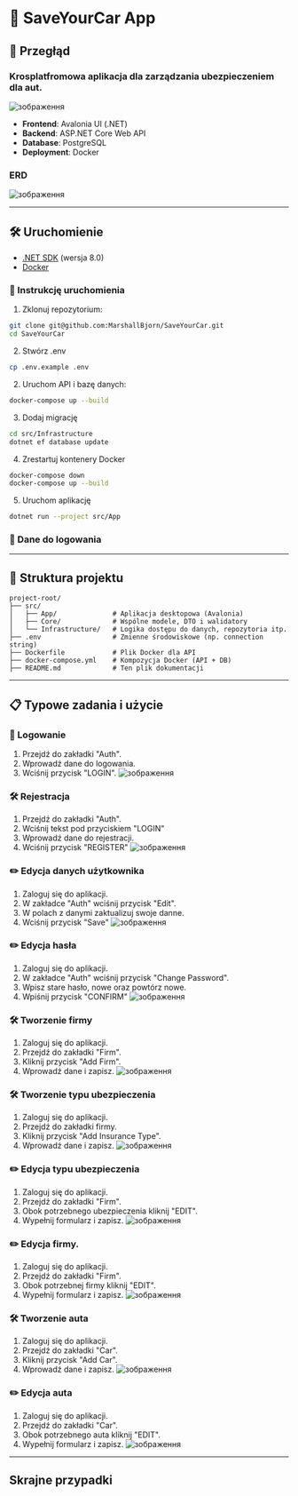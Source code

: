 # 🚗 SaveYourCar App

## 📄 Przegłąd
### Krosplatfromowa aplikacja dla zarządzania ubezpieczeniem dla aut.
![зображення](https://github.com/user-attachments/assets/3e04bf60-237f-4bc6-9a90-5c23799681c7)
- **Frontend**: Avalonia UI (.NET)
- **Backend**: ASP.NET Core Web API
- **Database**: PostgreSQL
- **Deployment**: Docker

### ERD
![зображення](https://github.com/user-attachments/assets/171458d3-1b55-4538-b1f0-0cf19dc6c89a)

---
## 🛠️ Uruchomienie

- [.NET SDK](https://dotnet.microsoft.com/download) (wersja 8.0)
- [Docker](https://www.docker.com/products/docker-desktop)

### 🚀 Instrukcję uruchomienia

1. Zklonuj repozytorium:
```bash
git clone git@github.com:MarshallBjorn/SaveYourCar.git
cd SaveYourCar
```

2. Stwórz .env
```bash
cp .env.example .env
```

2. Uruchom API i bazę danych:
```bash
docker-compose up --build
```

3. Dodaj migrację
```bash
cd src/Infrastructure
dotnet ef database update
```

4. Zrestartuj kontenery Docker
```bash
docker-compose down
docker-compose up --build
```

5. Uruchom aplikację
```bash
dotnet run --project src/App
```

### 🔐 Dane do logowania
---
## 🧱 Struktura projektu
```
project-root/
├── src/
│   ├── App/              # Aplikacja desktopowa (Avalonia)
│   ├── Core/             # Wspólne modele, DTO i walidatory
│   └── Infrastructure/   # Logika dostępu do danych, repozytoria itp.
├── .env                  # Zmienne środowiskowe (np. connection string)
├── Dockerfile            # Plik Docker dla API
├── docker-compose.yml    # Kompozycja Docker (API + DB)
├── README.md             # Ten plik dokumentacji
```
---
## 📋 Typowe zadania i użycie

### 🔐 Logowanie
1. Przejdź do zakładki "Auth".
2. Wprowadź dane do logowania.
3. Wciśnij przycisk "LOGIN".
![зображення](https://github.com/user-attachments/assets/c69411f9-93bb-41e4-ab76-507ded56e98a)

### 🛠️ Rejestracja
1. Przejdź do zakładki "Auth".
2. Wciśnij tekst pod przyciskiem "LOGIN"
3. Wprowadź dane do rejestracji.
4. Wciśnij przycisk "REGISTER"
![зображення](https://github.com/user-attachments/assets/852cb5b4-e680-44a4-bab6-a8bd52c41a2e)

### ✏️ Edycja danych użytkownika
1. Zaloguj się do aplikacji.
2. W zakładce "Auth" wciśnij przycisk "Edit".
3. W polach z danymi zaktualizuj swoje danne.
4. Wciśnij przycisk "Save"
![зображення](https://github.com/user-attachments/assets/bf0525a1-a1f4-4d9a-9a29-de930d37bebc)

### ✏️ Edycja hasła
1. Zaloguj się do aplikacji.
2. W zakładce "Auth" wciśnij przycisk "Change Password".
3. Wpisz stare hasło, nowe oraz powtórz nowe.
4. Wpiśnij przycisk "CONFIRM"
![зображення](https://github.com/user-attachments/assets/f7c614de-5e78-4164-a5fa-3f428c3f0af3)

### 🛠️ Tworzenie firmy
1. Zaloguj się do aplikacji.
2. Przejdź do zakładki "Firm".
3. Kliknij przycisk "Add Firm".
4. Wprowadź dane i zapisz.
![зображення](https://github.com/user-attachments/assets/5b52df13-f900-4f0a-9954-30c526419288)

### 🛠️ Tworzenie typu ubezpieczenia
1. Zaloguj się do aplikacji.
2. Przejdź do zakładki firmy.
3. Kliknij przycisk "Add Insurance Type".
4. Wprowadź dane i zapisz.
![зображення](https://github.com/user-attachments/assets/7a1a576d-5231-4b72-80ec-0156467e1b0c)

### ✏️ Edycja typu ubezpieczenia
1. Zaloguj się do aplikacji.
2. Przejdź do zakładki "Firm".
3. Obok potrzebnego ubezpieczenia kliknij "EDIT".
4. Wypełnij formularz i zapisz.
![зображення](https://github.com/user-attachments/assets/ab495ec2-ad8e-4621-95a6-9065fd5d96b4)

### ✏️ Edycja firmy.
1. Zaloguj się do aplikacji.
2. Przejdź do zakładki "Firm".
3. Obok potrzebnej firmy kliknij "EDIT".
4. Wypełnij formularz i zapisz.
![зображення](https://github.com/user-attachments/assets/5efdb915-e004-40c1-a2bf-500cd3b8cd01)

### 🛠️ Tworzenie auta
1. Zaloguj się do aplikacji.
2. Przejdź do zakładki "Car".
3. Kliknij przycisk "Add Car".
4. Wprowadź dane i zapisz.
![зображення](https://github.com/user-attachments/assets/8854d210-2ed0-493b-98a1-df63724865c7)

### ✏️ Edycja auta
1. Zaloguj się do aplikacji.
2. Przejdź do zakładki "Car".
3. Obok potrzebnego auta kliknij "EDIT".
4. Wypełnij formularz i zapisz.
![зображення](https://github.com/user-attachments/assets/eee56fab-656e-46af-a530-7916871c6072)
---
## Skrajne przypadki








